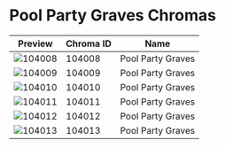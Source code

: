 # Pool Party Graves Chromas

| Preview | Chroma ID | Name |
|---------|-----------|------|
| ![104008](https://raw.communitydragon.org/latest/plugins/rcp-be-lol-game-data/global/default/v1/champion-chroma-images/104/104008.png) | 104008 | Pool Party Graves |
| ![104009](https://raw.communitydragon.org/latest/plugins/rcp-be-lol-game-data/global/default/v1/champion-chroma-images/104/104009.png) | 104009 | Pool Party Graves |
| ![104010](https://raw.communitydragon.org/latest/plugins/rcp-be-lol-game-data/global/default/v1/champion-chroma-images/104/104010.png) | 104010 | Pool Party Graves |
| ![104011](https://raw.communitydragon.org/latest/plugins/rcp-be-lol-game-data/global/default/v1/champion-chroma-images/104/104011.png) | 104011 | Pool Party Graves |
| ![104012](https://raw.communitydragon.org/latest/plugins/rcp-be-lol-game-data/global/default/v1/champion-chroma-images/104/104012.png) | 104012 | Pool Party Graves |
| ![104013](https://raw.communitydragon.org/latest/plugins/rcp-be-lol-game-data/global/default/v1/champion-chroma-images/104/104013.png) | 104013 | Pool Party Graves |